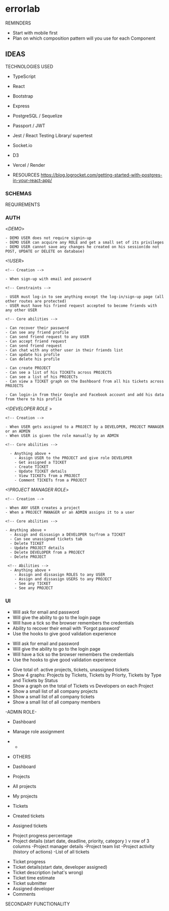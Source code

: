 # errorlab
 
REMINDERS
 - Start with mobile first
 - Plan on which composition pattern will you use for each Component
 
IDEAS
 -
 
TECHNOLOGIES USED
- TypeScript
- React
- Bootstrap
- Express
- PostgreSQL / Sequelize
- Passport / JWT
- Jest / React Testing Library/ supertest
- Socket.io
- D3
- Vercel / Render
 
- RESOURCES
 https://blog.logrocket.com/getting-started-with-postgres-in-your-react-app/
 
 
### SCHEMAS ###
 
REQUIREMENTS  
 
<!-- !CORE FUNCTIONALITY -->
 
### AUTH ###
 
   <*DEMO*>
 
    - DEMO USER does not require signin-up
    - DEMO USER can acquire any ROLE and get a small set of its privileges
    - DEMO USER cannot save any changes he created on his session(do not POST, UPDATE or DELETE on database)
 
   <!*USER*>
 
    <!-- Creation -->
 
    - When sign-up with email and password
 
    <!-- Constraints -->
 
    - USER must log-in to see anything except the log-in/sign-up page (all other routes are protected)
    - USER must have his friend request accepted to become friends with any other USER
 
    <!-- Core abilities -->
 
    - Can recover their password
    - Can see any friend profile
    - Can send friend request to any USER
    - Can accept friend request
    - Can send friend request
    - Can chat with any other user in their friends list
    - Can update his profile
    - Can delete his profile
 
    - Can create PROJECT
    - Can see a list of his TICKETs across PROJECTS
    - Can see a list of his PROJECTs
    - Can view a TICKET graph on the Dashboard from all his tickets across PROJECTS
 
    - Can login-in from their Google and Facebook account and add his data from there to his profile
   
   
  <!-- **PROJECT SCOPE** -->
   <!*DEVELOPER ROLE* >
 
    <!-- Creation -->
 
    - When USER gets assigned to a PROJECT by a DEVELOPER, PROJECT MANAGER or an ADMIN
    - When USER is given the role manually by an ADMIN
 
    <!-- Core abilities -->
 
      - Anything above +
        - Assign USER to the PROJECT and give role DEVELOPER
        - Get assigned a TICKET
        - Create TICKET
        - Update TICKET details
        - View TICKETs from a PROJECT
        - Comment TICKETs from a PROJECT
       
  <!-- **PROJECT SCOPE** -->
   <!*PROJECT MANAGER ROLE*>
 
    <!-- Creation -->
 
    - When ANY USER creates a project
    - When a PROJECT MANAGER or an ADMIN assigns it to a user
 
    <!-- Core abilities -->
 
    - Anything above +
      - Assign and dissasign a DEVELOPER to/from a TICKET
      - Can see unassigned tickets tab
      - Delete TICKET
      - Update PROJECT details
      - Delete DEVELOPER from a PROJECT
      - Delete PROJECT
 
  <!-- *ADMINISTRATOR ROLE* -->
     <!-- Abilities -->
      - Anything above +
        - Assign and dissasign ROLES to any USER
        - Assign and dissasign USERS to any PROJECT
        - See any TICKET
        - See any PROJECT
 
 
### UI ###
 
<!-- SIGN-UP -->
 - Will ask for email and password
 - Will give the ability to go to the login page
 - Will have a tick so the browser remembers the credentials
 - Ability to recover their email with 'Forgot password'
 - Use the hooks to give good validation experience
 
<!-- LOG-IN -->
- Will ask for email and password
- Will give the ability to go to the login page
- Will have a tick so the browser remembers the credentials
- Use the hooks to give good validation experience
 
<!-- DASHBOARD -->
 
- Give total of: active projects, tickets, unassigned tickets
- Show 4 graphs: Projects by Tickets, Tickets by Priorty, Tickets by Type and Tickets by Status
- Show a graph on the total of Tickets vs Developers on each Project
- Show a small list of all company projects
- Show a small list of all company tickets
- Show a small list of all company members
 
 
<!-- NAVBAR  -->
 
 -ADMIN ROLE-
 
 - Dashboard
 - Manage role assignment
 - +
 
 - OTHERS
 
 - Dashboard
 - Projects
  - All projects
  - My projects
 
- Tickets
 - Created tickets
 - Assigned tickets
 
<!-- PROJECT -->
 
- Project progress percentage
- Project details (start date, deadline, priority, category )
v row of 3 columns
-Project manager details
-Project team list
-Project activity (history of actions)
-List of all tickets
 
<!-- TICKET -->
 
- Ticket progress
- Ticket details(start date, developer assigned)
- Ticket description (what's wrong)
- Ticket time estimate
- Ticket submitter
- Assigned developer
- Comments
 
<!-- USER PROFILE -->
 
 
 
 
 
SECONDARY FUNCTIONALITY
 
